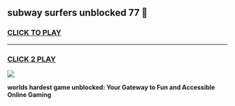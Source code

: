 
## subway surfers unblocked 77 👋
<h3>
<a href="https://premium.freeplayer.one?title=subway_surfers_unblocked_77&ref=13F">CLICK TO PLAY</a></h3>
<hr>

<h3>
<a href="https://premium.freeplayer.one?title=subway_surfers_unblocked_77&ref=13F">CLICK 2 PLAY</a>
  
</h3>

<a href="https://premium.freeplayer.one?title=subway_surfers_unblocked_77&ref=12F/"><img src="https://clearcache.store/games.png"></a>


**worlds hardest game unblocked: Your Gateway to Fun and Accessible Online Gaming**
